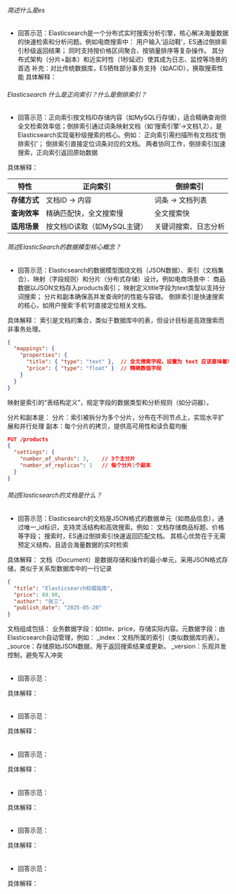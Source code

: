 ###### 简述什么是es
- 回答示范：Elasticsearch是一个​​分布式实时搜索分析引擎​​，核心解决海量数据的快速检索和分析问题。例如电商搜索中：
	用户输入‘运动鞋’，ES通过倒排索引秒级返回结果；
	同时支持按价格区间聚合、按销量排序等复杂操作。
	其分布式架构（分片+副本）和近实时性（1秒延迟）使其成为日志、监控等场景的首选
	补充：对比传统数据库，ES牺牲部分事务支持（如ACID），换取搜索性能
具体解释：
###### Elasticsearch 什么是正向索引？什么是倒排索引？
- 回答示范：正向索引按文档ID存储内容（如MySQL行存储），适合精确查询但全文检索效率低；倒排索引通过词条映射文档（如‘搜索引擎’→文档1,2），是Elasticsearch实现毫秒级搜索的核心。例如：
	正向索引需扫描所有文档找‘倒排索引’；
	倒排索引直接定位词条对应的文档。
	两者协同工作，倒排索引加速搜索，正向索引返回原始数据

具体解释：

|​**​特性​**​|正向索引|倒排索引|
|---|---|---|
|​**​存储方式​**​|文档ID → 内容|词条 → 文档列表|
|​**​查询效率​**​|精确匹配快，全文搜索慢|全文搜索快|
|​**​适用场景​**​|按文档ID读取（如MySQL主键）|关键词搜索、日志分析|
###### 简述ElasticSearch的数据模型核心概念？
- 回答示范：Elasticsearch的数据模型围绕​​文档​​（JSON数据）、​​索引​​（文档集合）、​​映射​​（字段规则）和​​分片​​（分布式存储）设计。例如电商场景中：
	商品数据以JSON文档存入products索引；
	映射定义title字段为text类型以支持分词搜索；
	分片和副本确保高并发查询时的性能与容错。
	倒排索引是快速搜索的核心，如用户搜索‘手机’时直接定位相关文档。

具体解释：
索引是文档的集合，类似于数据库中的表，但设计目标是高效搜索而非事务处理。
``` json
{
  "mappings": {
    "properties": {
      "title": { "type": "text" },  // 全文搜索字段，设置为 text 应该意味着可以进行搜索
      "price": { "type": "float" }  // 精确数值字段
    }
  }
}

```

映射是索引的“表结构定义”，规定字段的数据类型和分析规则（如分词器）。

分片和副本是：
分片：索引被拆分为多个分片，分布在不同节点上，实现水平扩展和并行处理
副本：每个分片的拷贝，提供高可用性和读负载均衡
``` json
PUT /products
{
  "settings": {
    "number_of_shards": 3,    // 3个主分片
    "number_of_replicas": 1   // 每个分片1个副本
  }
}

```



###### 简述Elasticsearch的文档是什么？
- 回答示范：Elasticsearch的文档是JSON格式的数据单元（如商品信息），通过唯一_id标识，支持灵活结构和高效搜索。例如：
	文档存储商品标题、价格等字段；
	搜索时，ES通过倒排索引快速返回匹配文档。
	其核心优势在于无需预定义结构，且适合海量数据的实时检索

具体解释：
文档（Document）是数据存储和操作的最小单元，采用JSON格式存储，类似于关系型数据库中的一行记录
``` json
{
  "title": "Elasticsearch权威指南",
  "price": 89.90,
  "author": "张三",
  "publish_date": "2025-05-20"
}
```
文档组成包括：
业务数据字段​​：如title、price，存储实际内容。
​​元数据字段​​：由Elasticsearch自动管理，例如：
\_index：文档所属的索引（类似数据库的表）。
\_source：存储原始JSON数据，用于返回搜索结果或更新。
\_version：乐观并发控制，避免写入冲突
###### 
- 回答示范：

具体解释：
###### 
- 回答示范：

具体解释：
###### 
- 回答示范：

具体解释：
###### 
- 回答示范：

具体解释：
###### 
- 回答示范：

具体解释：
###### 
- 回答示范：

具体解释：
